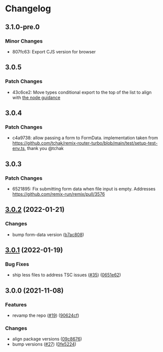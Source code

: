 # Changelog

## 3.1.0-pre.0

### Minor Changes

- 807fc63: Export CJS version for browser

## 3.0.5

### Patch Changes

- 43c6ce2: Move types conditional export to the top of the list to align with [the node guidance](https://nodejs.org/api/packages.html#community-conditions-definitions)

## 3.0.4

### Patch Changes

- c4a9738: allow passing a form to FormData. implementation taken from https://github.com/tchak/remix-router-turbo/blob/main/test/setup-test-env.ts, thank you @tchak

## 3.0.3

### Patch Changes

- 6521895: Fix submitting form data when file input is empty. Addresses https://github.com/remix-run/remix/pull/3576

## [3.0.2](https://www.github.com/web-std/io/compare/form-data-v3.0.1...form-data-v3.0.2) (2022-01-21)

### Changes

- bump form-data version ([b7ac808](https://www.github.com/web-std/io/commit/b7ac808ba8ae6488d5c2dc6d0d441412a7a8e2b8))

## [3.0.1](https://www.github.com/web-std/io/compare/form-data-v3.0.0...form-data-v3.0.1) (2022-01-19)

### Bug Fixes

- ship less files to address TSC issues ([#35](https://www.github.com/web-std/io/issues/35)) ([0651e62](https://www.github.com/web-std/io/commit/0651e62ae42d17eae2db89858c9e44f3342c304c))

## 3.0.0 (2021-11-08)

### Features

- revamp the repo ([#19](https://www.github.com/web-std/io/issues/19)) ([90624cf](https://www.github.com/web-std/io/commit/90624cfd2d4253c2cbc316d092f26e77b5169f47))

### Changes

- align package versions ([09c8676](https://www.github.com/web-std/io/commit/09c8676348619313d9df24d9597cea0eb82704d2))
- bump versions ([#27](https://www.github.com/web-std/io/issues/27)) ([0fe5224](https://www.github.com/web-std/io/commit/0fe5224124e318f560dcfbd8a234d05367c9fbcb))
